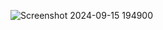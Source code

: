 ![Screenshot 2024-09-15 194900](https://github.com/user-attachments/assets/ac8b0474-4c5f-4392-8fe7-c451bcec48ed)
